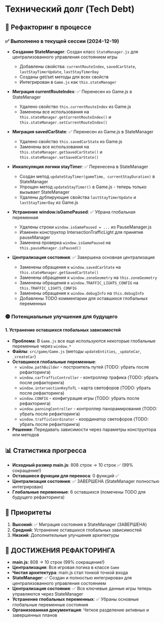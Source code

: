 # Технический долг (Tech Debt)

## 🔄 Рефакторинг в процессе

### ✅ Выполнено в текущей сессии (2024-12-19)
- **Создание StateManager**: Создан класс `StateManager.js` для централизованного управления состоянием игры
  - Добавлены свойства: `currentRouteIndex`, `savedCarState`, `lastStayTimerUpdate`, `lastStayTimerDay`
  - Созданы get/set методы для всех свойств
  - Интегрирован в `Game.js` как `this.stateManager`

- **Миграция currentRouteIndex**: ✅ Перенесен из Game.js в StateManager
  - Удалено свойство `this.currentRouteIndex` из Game.js
  - Заменены все использования на `this.stateManager.getCurrentRouteIndex()` и `this.stateManager.setCurrentRouteIndex()`

- **Миграция savedCarState**: ✅ Перенесен из Game.js в StateManager  
  - Удалено свойство `this.savedCarState` из Game.js
  - Заменены все использования на `this.stateManager.getSavedCarState()` и `this.stateManager.setSavedCarState()`

- **Инкапсуляция логики stayTimer**: ✅ Перенесена в StateManager
  - Создан метод `updateStayTimer(gameTime, currentStayDuration)` в StateManager
  - Упрощен метод `updateStayTimer()` в Game.js - теперь только вызывает StateManager
  - Удалены дублирующие свойства `lastStayTimerUpdate` и `lastStayTimerDay` из Game.js

- **Устранение window.isGamePaused**: ✅ Убрана глобальная переменная
  - Удалены строки `window.isGamePaused = ...` из PauseManager.js
  - Изменен конструктор IntersectionTrafficLight для принятия pauseManager
  - Заменена проверка `window.isGamePaused` на `this.pauseManager.isPaused()`

- **Централизация состояния**: ✅ Завершена основная централизация
  - Заменены обращения к `window.savedCarState` на `this.stateManager.getSavedCarState()`
  - Заменены обращения к `window.zoneGeometry` на `this.zoneGeometry`
  - Заменены обращения к `window.TRAFFIC_LIGHTS_CONFIG` на `this.TRAFFIC_LIGHTS_CONFIG`
  - Заменены обращения к `window.debugInfo` на `this.debugInfo`
  - Добавлены TODO комментарии для оставшихся глобальных переменных


### 🟡 Потенциальные улучшения для будущего

#### 1. Устранение оставшихся глобальных зависимостей
- **Проблема**: В `Game.js` все еще используются некоторые глобальные переменные через `window.*`
- **Файлы**: `src/game/Game.js` (методы `updateEntities`, `_updateCar`, `_createCar`)
- **Оставшиеся глобальные переменные**: 
  - `window.pathBuilder` - построитель путей (TODO: убрать после рефакторинга)
  - `window.carTrafficController` - контроллер трафика (TODO: убрать после рефакторинга)
  - `window.intersectionKeyToTL` - карта светофоров (TODO: убрать после рефакторинга)
  - `window.CONFIG` - конфигурация игры (TODO: убрать после рефакторинга)
  - `window.panningController` - контроллер панорамирования (TODO: убрать после рефакторинга)
  - `window.trafficCoordinator` - координатор светофоров (TODO: убрать после рефакторинга)
- **Решение**: Передавать зависимости через параметры конструктора или методов

## 📊 Статистика прогресса
- **Исходный размер main.js**: 808 строк → 10 строк ✅ (99% сокращение!)
- **Оставшиеся функции для переноса**: 0 функций ✅
- **Централизация состояния**: ✅ ЗАВЕРШЕНА (StateManager полностью интегрирован)
- **Глобальные переменные**: 6 оставшихся (помечены TODO для будущего рефакторинга)

## 🎯 Приоритеты
1. **Высокий**: ✅ Миграция состояния в StateManager (ЗАВЕРШЕНА)
2. **Средний**: Устранение оставшихся глобальных зависимостей
3. **Низкий**: Дополнительные улучшения архитектуры

## 🎉 ДОСТИЖЕНИЯ РЕФАКТОРИНГА
- **main.js**: 808 → 10 строк (99% сокращение!)
- **Централизация**: Вся игровая логика в классе `Game`
- **Чистая архитектура**: main.js стал тонкой точкой входа
- **StateManager**: ✅ Создан и полностью интегрирован для централизованного управления состоянием
- **Централизация состояния**: ✅ Все ключевые данные игры теперь управляются через StateManager
- **Устранение глобальных переменных**: ✅ Убраны основные глобальные переменные состояния
- **Организованная документация**: Четкое разделение активных и завершенных планов

